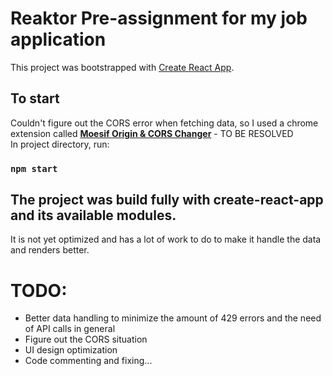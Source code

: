 # Reaktor Pre-assignment for my job application

This project was bootstrapped with [Create React App](https://github.com/facebook/create-react-app).

## To start

Couldn't figure out the CORS error when fetching data, so I used a chrome extension called **[Moesif Origin & CORS Changer](https://chrome.google.com/webstore/detail/moesif-origin-cors-change/digfbfaphojjndkpccljibejjbppifbc)** - TO BE RESOLVED  
In project directory, run:

### `npm start`

## The project was build fully with create-react-app and its available modules.

It is not yet optimized and has a lot of work to do to make it handle the data and renders better.

# TODO:

- Better data handling to minimize the amount of 429 errors and the need of API calls in general
- Figure out the CORS situation
- UI design optimization
- Code commenting and fixing...
